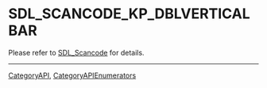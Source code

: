 # SDL_SCANCODE_KP_DBLVERTICALBAR

Please refer to [SDL_Scancode](SDL_Scancode) for details.

----
[CategoryAPI](CategoryAPI), [CategoryAPIEnumerators](CategoryAPIEnumerators)

